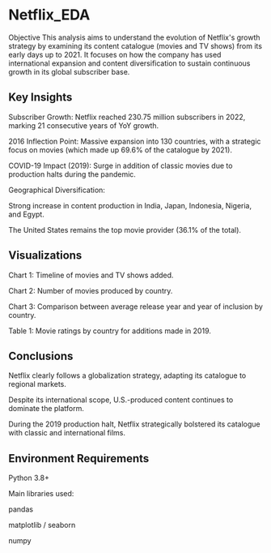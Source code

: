 # Netflix_EDA
Objective
This analysis aims to understand the evolution of Netflix's growth strategy by examining its content catalogue (movies and TV shows) from its early days up to 2021. It focuses on how the company has used international expansion and content diversification to sustain continuous growth in its global subscriber base.

## Key Insights
Subscriber Growth: Netflix reached 230.75 million subscribers in 2022, marking 21 consecutive years of YoY growth.

2016 Inflection Point: Massive expansion into 130 countries, with a strategic focus on movies (which made up 69.6% of the catalogue by 2021).

COVID-19 Impact (2019): Surge in addition of classic movies due to production halts during the pandemic.

Geographical Diversification:

Strong increase in content production in India, Japan, Indonesia, Nigeria, and Egypt.

The United States remains the top movie provider (36.1% of the total).

## Visualizations
Chart 1: Timeline of movies and TV shows added.

Chart 2: Number of movies produced by country.

Chart 3: Comparison between average release year and year of inclusion by country.

Table 1: Movie ratings by country for additions made in 2019.

## Conclusions
Netflix clearly follows a globalization strategy, adapting its catalogue to regional markets.

Despite its international scope, U.S.-produced content continues to dominate the platform.

During the 2019 production halt, Netflix strategically bolstered its catalogue with classic and international films.

## Environment Requirements
Python 3.8+

Main libraries used:

pandas

matplotlib / seaborn

numpy

